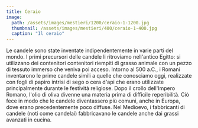 ```yaml
---
title: Ceraio
image: 
  path: /assets/images/mestieri/1200/ceraio-1-1200.jpg
  thumbnail: /assets/images/mestieri/400/ceraio-1-400.jpg
  caption: "Il ceraio"
---
```



Le candele sono state inventate indipendentemente in varie parti del mondo. I primi precursori delle candele li ritroviamo nell'antico Egitto: si utilizzano dei contenitori contenitori riempiti di grasso animale con un pezzo di tessuto immerso che veniva poi acceso. Intorno al 500 a.C., i Romani inventarono le prime candele simili a quelle che conosciamo oggi, realizzate con fogli di papiro intrisi di sego o cera d'api che erano utilizzate principalmente durante le festività religiose. Dopo il crollo dell'Impero Romano, l'olio di oliva divenne una materia prima di difficile reperibilità. Ciò fece in modo che le candele diventassero più comuni, anche in Europa, dove erano precedentemente poco diffuse. Nel Medioevo, i fabbricanti di candele (noti come candelai) fabbricavano le candele anche dai grassi avanzati in cucina.
